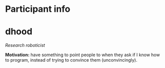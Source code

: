 Participant info
================

dhood
=====

_Research roboticist_

**Motivation:** have something to point people to when they ask if I know how to program, instead of trying to convince them (unconvincingly).
